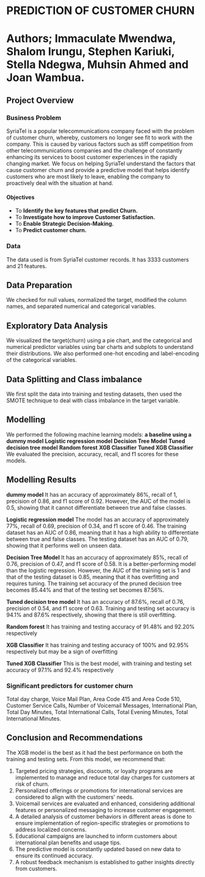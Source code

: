 # **PREDICTION OF CUSTOMER CHURN**
# **Authors;** Immaculate Mwendwa, Shalom Irungu, Stephen Kariuki, Stella Ndegwa, Muhsin Ahmed and Joan Wambua.
## Project Overview
### Business Problem
SyriaTel is a popular telecommunications company faced with the problem of customer churn, whereby, customers no longer see fit to work with the company. This is caused by various factors such as stiff competition from other telecommunications companies and the challenge of constantly enhancing its services to boost customer experiences in the rapidly changing market. We focus on helping SyriaTel understand the factors that cause customer churn and provide a predictive model that helps identify customers who are most likely to leave, enabling the company to proactively deal with the situation at hand.
#### Objectives
* To **Identify the key features that predict Churn.**
* To **Investigate how to improve Customer Satisfaction.**
* To **Enable Strategic Decision-Making.**
* To **Predict customer churn.**
  
### Data
The data used is from SyriaTel customer records. It has 3333 customers and 21 features.

## Data Preparation
We checked for null values, normalized the target, modified the column names, and separated numerical and categorical variables.

## Exploratory Data Analysis
We visualized the target(churn) using a pie chart, and the categorical and numerical predictor variables using bar charts and subplots to understand their distributions. We also performed one-hot encoding and label-encoding of the categorical variables.

## Data Splitting and Class imbalance
We first split the data into training and testing datasets, then used the SMOTE technique to deal with class imbalance in the target variable.

## Modelling
We performed the following machine learning models: **a baseline using a dummy model**
                                                    **Logistic regression model**
                                                    **Decision Tree Model**
                                                    **Tuned decision tree model**
                                                    **Random forest**
                                                    **XGB Classifier**
                                                    **Tuned XGB Classifier**
We evaluated the precision, accuracy, recall, and f1 scores for these models.

## Modelling Results
 **dummy model**
 It has an accuracy of approximately  86%, recall of 1, precision of 0.86, and f1 score of 0.92. However, the AUC of the model is 0.5, showing that it cannot differentiate between true and false classes.
 
 **Logistic regression model**
The model has an accuracy of  approximately 77%, recall of 0.69, precision of 0.34, and f1 score of 0.46. The training dataset has an AUC of 0.86, meaning that it has a high ability to differentiate between true and false classes. The testing dataset has an AUC of 0.79, showing that it performs well on unseen data.  

 **Decision Tree Model**
 It has an accuracy of approximately 85%, recall of 0.76, precision of 0.47, and f1 score of 0.58. It is a better-performing model than the logistic regression. However, the AUC of the training set is 1 and that of the testing dataset is 0.85, meaning that it has overfitting and requires tuning. The training set accuracy of the pruned decision tree becomes 85.44% and that of the testing set becomes 87.56%.
 
 **Tuned decision tree model**
 It has an accuracy of 87.6%, recall of 0.76, precision of 0.54, and f1 score of 0.63. Training and testing set accuracy is 94.1% and 87.6% respectively, showing that there is still overfitting.
 
 **Random forest**
 It has training and testing accuracy of 91.48% and 92.20% respectively
 
 **XGB Classifier**
 It has training and testing accuracy of 100% and 92.95% respectively but may be a sign of overfitting 
 
 **Tuned XGB Classifier**
 This is the best model, with training and testing set accuracy of 97.1% and 92.4% respectively
 
 ### Significant predictors for customer churn
 Total day charge, Voice Mail Plan, Area Code 415 and Area Code 510, Customer Service Calls, Number of Voicemail Messages, International Plan, Total Day Minutes, Total International Calls, Total Evening Minutes, Total International Minutes. 
 
 ## Conclusion and Recommendations 
 The XGB model is the best as it had the best performance on both the training and testing sets. From this model, we recommend that:
 1. Targeted pricing strategies, discounts, or loyalty programs are implemented to manage and reduce total day charges for customers at risk of churn.
 2. Personalized offerings or promotions for international services are considered to align with the customers' needs.
 3. Voicemail services are evaluated and enhanced, considering additional features or personalized messaging to increase customer engagement.
 4. A detailed analysis of customer behaviors in different areas is done to ensure implementation of region-specific strategies or promotions to address localized concerns.
 5. Educational campaigns are launched to inform customers about international plan benefits and usage tips.
 6. The predictive model is constantly updated  based on new data to ensure its continued accuracy.
 7. A robust feedback mechanism is established to gather insights directly from customers.
                                                                              
